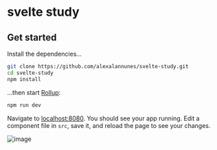 
# svelte study

## Get started

Install the dependencies...

```bash
git clone https://github.com/alexalannunes/svelte-study.git
cd svelte-study
npm install
```

...then start [Rollup](https://rollupjs.org):

```bash
npm run dev
```

Navigate to [localhost:8080](http://localhost:8080). You should see your app running. Edit a component file in `src`, save it, and reload the page to see your changes.

![image](https://github.com/user-attachments/assets/33eba9d4-cbe5-4fd3-b30a-cbd1be0d8f70)
